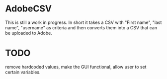 # AdobeCSV
This is still a work in progress.
In short it takes a CSV with "First name", "last name", "username" as criteria and then converts them into a CSV that can be uploaded to Adobe.

# TODO
remove hardcoded values, make the GUI functional, allow user to set certain variables.